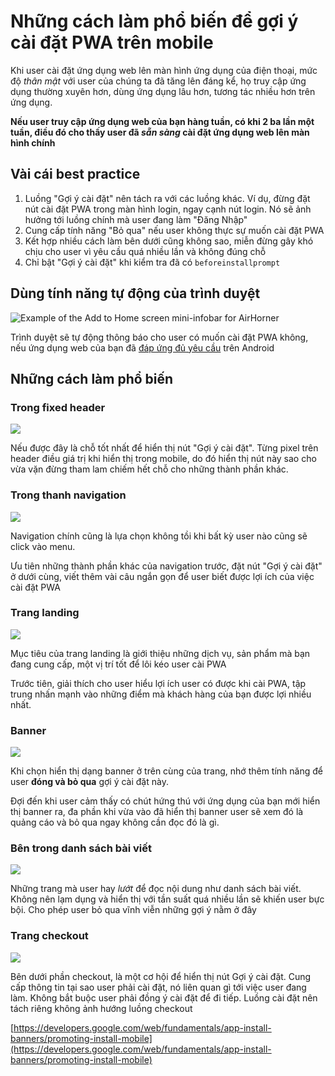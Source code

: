 # Những cách làm phổ biến để gợi ý cài đặt PWA trên mobile

Khi user cài đặt ứng dụng web lên màn hình ứng dụng của điện thoại, mức độ *thân mật* với user của chúng ta đã tăng lên đáng kể, họ truy cập ứng dụng thường xuyên hơn, dùng ứng dụng lâu hơn, tương tác nhiều hơn trên ứng dụng.

**Nếu user truy cập ứng dụng web của bạn hàng tuần, có khi 2 ba lần một tuần, điều đó cho thấy user đã *sẵn sàng* cài đặt ứng dụng web lên màn hình chính**

## Vài cái best practice

1. Luồng "Gợi ý cài đặt" nên tách ra với các luồng khác. Ví dụ, đừng đặt nút cài đặt PWA trong màn hình login, ngay cạnh nút login. Nó sẽ ảnh hưởng tới luồng chính mà user đang làm "Đăng Nhập"
2. Cung cấp tính năng "Bỏ qua" nếu user không thực sự muốn cài đặt PWA
3. Kết hợp nhiều cách làm bên dưới cũng không sao, miễn đừng gây khó chịu cho user vì yêu cầu quá nhiều lần và không đúng chỗ
4. Chỉ bật "Gợi ý cài đặt" khi kiểm tra đã có `beforeinstallprompt`

## Dùng tính năng tự động của trình duyệt

![Example of the Add to Home screen mini-infobar for AirHorner](https://developers.google.com/web/updates/images/2018/06/a2hs-infobar-cropped.png)

Trình duyệt sẽ tự động thông báo cho user có muốn cài đặt PWA không, nếu ứng dụng web của bạn đã [đáp ứng đủ yêu cầu](https://developers.google.com/web/fundamentals/app-install-banners/) trên Android

## Những cách làm phổ biến

### Trong fixed header

![](https://developers.google.com/web/fundamentals/app-install-banners/images/install-promo/header.png)

Nếu được đây là chỗ tốt nhất để hiển thị nút "Gợi ý cài đặt". Từng pixel trên header điều giá trị khi hiển thị trong mobile, do đó hiển thị nút này sao cho vừa vặn đừng tham lam chiếm hết chỗ cho những thành phần khác.

### Trong thanh navigation

![](https://developers.google.com/web/fundamentals/app-install-banners/images/install-promo/nav.png)

Navigation chính cũng là lựa chọn không tồi khi bất kỳ user nào cũng sẽ click vào menu.

Ưu tiên những thành phần khác của navigation trước, đặt nút "Gợi ý cài đặt" ở dưới cùng, viết thêm vài câu ngắn gọn để user biết được lợi ích của việc cài đặt PWA

### Trang landing

![](https://developers.google.com/web/fundamentals/app-install-banners/images/install-promo/landing.png)

Mục tiêu của trang landing là giới thiệu những dịch vụ, sản phẩm mà bạn đang cung cấp, một vị trí tốt để lôi kéo user cài PWA

Trước tiên, giải thích cho user hiểu lợi ích user có được khi cài PWA, tập trung nhấn mạnh vào những điểm mà khách hàng của bạn được lợi nhiều nhất.

### Banner

![](https://developers.google.com/web/fundamentals/app-install-banners/images/install-promo/banner.png)

Khi chọn hiển thị dạng banner ở trên cùng của trang, nhớ thêm tính năng để user **đóng và bỏ qua** gợi ý cài đặt này.

Đợi đến khi user cảm thấy có chút hứng thú với ứng dụng của bạn mới hiển thị banner ra, đa phần khi vừa vào đã hiển thị banner user sẽ xem đó là quảng cáo và bỏ qua ngay không cần đọc đó là gì.

### Bên trong danh sách bài viết
![](https://developers.google.com/web/fundamentals/app-install-banners/images/install-promo/in-feed.png)

Những trang mà user hay *lướt* để đọc nội dung như danh sách bài viết. Không nên lạm dụng và hiển thị với tần suất quá nhiều lần sẽ khiến user bực bội. Cho phép user bỏ qua vĩnh viễn những gợi ý nằm ở đây

### Trang checkout

![](https://developers.google.com/web/fundamentals/app-install-banners/images/install-promo/journey.png)

Bên dưới phần checkout, là một cơ hội để hiển thị nút Gợi ý cài đặt. Cung cấp thông tin tại sao user phải cài đặt, nó liên quan gì tới việc user đang làm. Không bắt buộc user phải đồng ý cài đặt để đi tiếp. Luồng cài đặt nên tách riêng không ảnh hướng luồng checkout

[https://developers.google.com/web/fundamentals/app-install-banners/promoting-install-mobile](https://developers.google.com/web/fundamentals/app-install-banners/promoting-install-mobile)
